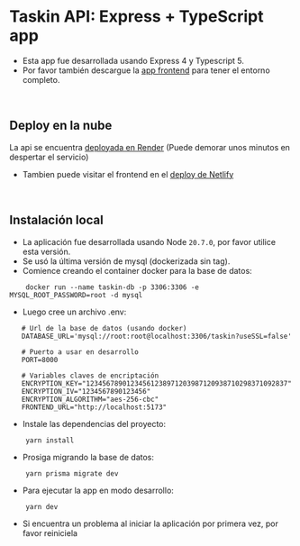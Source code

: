 # Taskin API: Express + TypeScript app

- Esta app fue desarrollada usando Express 4 y Typescript 5.
- Por favor también descargue la [app frontend](https://github.com/vijote/taskin/) para tener el entorno completo.

<br>

## Deploy en la nube
La api se encuentra [deployada en Render](https://taskin.onrender.com/) (Puede demorar unos minutos en despertar el servicio)
- Tambien puede visitar el frontend en el [deploy de Netlify](https://amazing-hamster-e1e505.netlify.app/)

<br>

## Instalación local

- La aplicación fue desarrollada usando Node `20.7.0`, por favor utilice esta versión.
- Se usó la última versión de mysql (dockerizada sin tag).
- Comience creando el container docker para la base de datos:
```
    docker run --name taskin-db -p 3306:3306 -e MYSQL_ROOT_PASSWORD=root -d mysql
```
- Luego cree un archivo .env:
```
   # Url de la base de datos (usando docker)
   DATABASE_URL='mysql://root:root@localhost:3306/taskin?useSSL=false'

   # Puerto a usar en desarrollo
   PORT=8000

   # Variables claves de encriptación
   ENCRYPTION_KEY="12345678901234561238971203987120938710298371092837"
   ENCRYPTION_IV="1234567890123456"
   ENCRYPTION_ALGORITHM="aes-256-cbc"
   FRONTEND_URL="http://localhost:5173"
```

- Instale las dependencias del proyecto:
```
    yarn install
```

- Prosiga migrando la base de datos:
```
    yarn prisma migrate dev
```

- Para ejecutar la app en modo desarrollo:
```
    yarn dev
```

- Si encuentra un problema al iniciar la aplicación por primera vez, por favor reiniciela